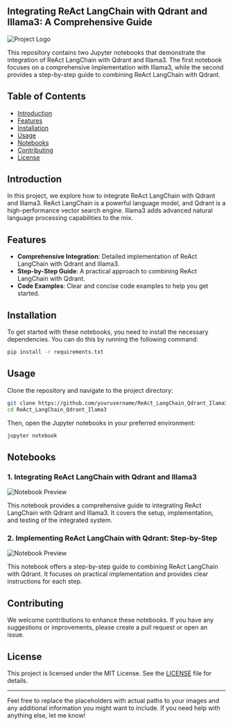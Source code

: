 ## Integrating ReAct LangChain with Qdrant and Illama3: A Comprehensive Guide

![Project Logo](path/to/logo.png)

This repository contains two Jupyter notebooks that demonstrate the integration of ReAct LangChain with Qdrant and Illama3. The first notebook focuses on a comprehensive implementation with Illama3, while the second provides a step-by-step guide to combining ReAct LangChain with Qdrant.

## Table of Contents

- [Introduction](#introduction)
- [Features](#features)
- [Installation](#installation)
- [Usage](#usage)
- [Notebooks](#notebooks)
- [Contributing](#contributing)
- [License](#license)

## Introduction

In this project, we explore how to integrate ReAct LangChain with Qdrant and Illama3. ReAct LangChain is a powerful language model, and Qdrant is a high-performance vector search engine. Illama3 adds advanced natural language processing capabilities to the mix.

## Features

- **Comprehensive Integration**: Detailed implementation of ReAct LangChain with Qdrant and Illama3.
- **Step-by-Step Guide**: A practical approach to combining ReAct LangChain with Qdrant.
- **Code Examples**: Clear and concise code examples to help you get started.

## Installation

To get started with these notebooks, you need to install the necessary dependencies. You can do this by running the following command:

```bash
pip install -r requirements.txt
```

## Usage

Clone the repository and navigate to the project directory:

```bash
git clone https://github.com/yourusername/ReAct_LangChain_Qdrant_Ilama3.git
cd ReAct_LangChain_Qdrant_Ilama3
```

Then, open the Jupyter notebooks in your preferred environment:

```bash
jupyter notebook
```

## Notebooks

### 1. Integrating ReAct LangChain with Qdrant and Illama3

![Notebook Preview](path/to/notebook1_preview.png)

This notebook provides a comprehensive guide to integrating ReAct LangChain with Qdrant and Illama3. It covers the setup, implementation, and testing of the integrated system.

### 2. Implementing ReAct LangChain with Qdrant: Step-by-Step

![Notebook Preview](path/to/notebook2_preview.png)

This notebook offers a step-by-step guide to combining ReAct LangChain with Qdrant. It focuses on practical implementation and provides clear instructions for each step.

## Contributing

We welcome contributions to enhance these notebooks. If you have any suggestions or improvements, please create a pull request or open an issue.

## License

This project is licensed under the MIT License. See the [LICENSE](LICENSE) file for details.

---

Feel free to replace the placeholders with actual paths to your images and any additional information you might want to include. If you need help with anything else, let me know!
